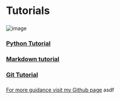 # Tutorials
###
![image](https://user-images.githubusercontent.com/110126036/181783175-7e66bbf0-ab99-46cf-89ce-f94f0fb675af.png)
###
### [Python Tutorial](https://github.com/SDenn12/beginner_code/blob/main/Python_Tutorial.md)
### [Markdown tutorial](https://github.com/SDenn12/beginner_code/blob/main/markdown.md)
### [Git Tutorial](https://github.com/SDenn12/beginner_code/blob/main/git_tutorial.md)
###
[For more guidance visit my Github page](https://github.com/SDenn12/)
asdf
